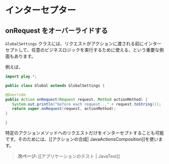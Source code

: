<!-- translated -->
<!--
# Intercepting requests
-->
# インターセプター

<!--
## Overriding onRequest
-->
## onRequest をオーバーライドする

<!--
One important aspect of  the ```GlobalSettings``` class is that it provides a way to intercept requests and execute business logic before a request is dispatched to an action.

For example:
-->
 ```GlobalSettings``` クラスには、リクエストがアクションに渡される前にインターセプトして、任意のビジネスロジックを実行するために使える、という重要な側面もあります。

例えば、

```java
import play.*;

public class Global extends GlobalSettings {

@Override
public Action onRequest(Request request, Method actionMethod) {
   System.out.println("before each request..." + request.toString());
   return super.onRequest(request, actionMethod);
}

}
```

<!--
It’s also possible to intercept a specific action method. This can be achieved via [[Action composition| JavaActionsComposition]].
-->
特定のアクションメソッドへのリクエストだけをインターセプトすることも可能です。そのためには、[[アクションの合成| JavaActionsComposition]]を使います。

<!--
> **Next:** [[Testing your application | JavaTest]]
-->
> **次ページ:** [[アプリケーションのテスト | JavaTest]]
